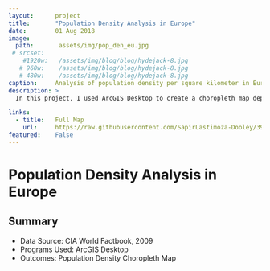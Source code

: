 ```yaml
---
layout:      project
title:       "Population Density Analysis in Europe"
date:        01 Aug 2018
image:
  path:       assets/img/pop_den_eu.jpg
 # srcset:
    #1920w:   /assets/img/blog/blog/hydejack-8.jpg
   # 960w:    /assets/img/blog/blog/hydejack-8.jpg
   # 480w:    /assets/img/blog/blog/hydejack-8.jpg
caption:     Analysis of population density per square kilometer in Europe, 2008.
description: >
  In this project, I used ArcGIS Desktop to create a choropleth map depicting the population density of European countries. 

links:
  - title:   Full Map
    url:     https://raw.githubusercontent.com/SapirLastimoza-Dooley/390_labs/main/pop_den_europe.jpg
featured:    False
---
```

# Population Density Analysis in Europe

## Summary
* Data Source: CIA World Factbook, 2009
* Programs Used: ArcGIS Desktop
* Outcomes: Population Density Choropleth Map